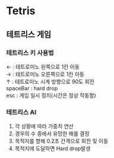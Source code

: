 # Tetris
## 테트리스 게임



### 테트리스 키 사용법

← : 테트로미노 왼쪽으로 1칸 이동  
→ : 테트로미노 오른쪽으로 1칸 이동  
↑ : 테트로미노 시계 방향으로 90도 회전  
spaceBar : hard drop   
esc : 게임 일시 정지(시간은 정상 작동함)

### 테트리스 AI
1. 각 상황에 따라 가중치 연산
2. 경우의 수 중에서 유망한 해를 결정
3. 목적지를 향해 0.2초 간격으로 회전 및 이동
4. 목적지에 도달하면 Hard drop발생
